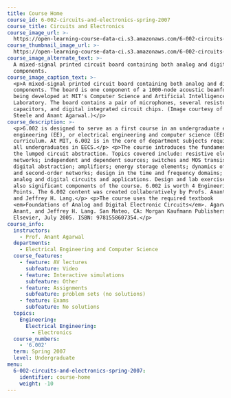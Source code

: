 ```yaml
---
title: Course Home
course_id: 6-002-circuits-and-electronics-spring-2007
course_title: Circuits and Electronics
course_image_url: >-
  https://open-learning-course-data-ci.s3.amazonaws.com/6-002-circuits-and-electronics-spring-2007/057c5af7b1e9cccd3b069dfe3797a5c8_6-002s07.jpg
course_thumbnail_image_url: >-
  https://open-learning-course-data-ci.s3.amazonaws.com/6-002-circuits-and-electronics-spring-2007/bda6467c408b727dbb564b3366e1a207_6-002s07-th.jpg
course_image_alternate_text: >-
  A mixed-signal printed circuit board containing both analog and digital
  components.
course_image_caption_text: >-
  <p>A mixed-signal printed circuit board containing both analog and digital
  components. The board is one component of a 1000-node acoustic beamformer
  being developed at MIT's Computer Science and Artificial Intelligence
  Laboratory. The board contains a pair of microphones, several resistors,
  capacitors, and digital integrated circuit chips. (Image courtesy of Ken
  Steele and Anant Agarwal.)</p>
course_description: >-
  <p>6.002 is designed to serve as a first course in an undergraduate electrical
  engineering (EE), or electrical engineering and computer science (EECS)
  curriculum. At MIT, 6.002 is in the core of department subjects required for
  all undergraduates in EECS.</p> <p>The course introduces the fundamentals of
  the lumped circuit abstraction. Topics covered include: resistive elements and
  networks; independent and dependent sources; switches and MOS transistors;
  digital abstraction; amplifiers; energy storage elements; dynamics of first-
  and second-order networks; design in the time and frequency domains; and
  analog and digital circuits and applications. Design and lab exercises are
  also significant components of the course. 6.002 is worth 4 Engineering Design
  Points. The 6.002 content was created collaboratively by Profs. Anant Agarwal
  and Jeffrey H. Lang.</p> <p>The course uses the required textbook
  <em>Foundations of Analog and Digital Electronic Circuits</em>. Agarwal,
  Anant, and Jeffrey H. Lang. San Mateo, CA: Morgan Kaufmann Publishers,
  Elsevier, July 2005. ISBN: 9781558607354.</p>
course_info:
  instructors:
    - Prof. Anant Agarwal
  departments:
    - Electrical Engineering and Computer Science
  course_features:
    - feature: AV lectures
      subfeature: Video
    - feature: Interactive simulations
      subfeature: Other
    - feature: Assignments
      subfeature: problem sets (no solutions)
    - feature: Exams
      subfeature: No solutions
  topics:
    Engineering:
      Electrical Engineering:
        - Electronics
  course_numbers:
    - '6.002'
  term: Spring 2007
  level: Undergraduate
menu:
  6-002-circuits-and-electronics-spring-2007:
    identifier: course-home
    weight: -10
---
```

